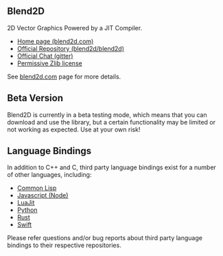 Blend2D
-------

2D Vector Graphics Powered by a JIT Compiler.

  * [Home page (blend2d.com)](https://blend2d.com)
  * [Official Repository (blend2d/blend2d)](https://github.com/blend2d/blend2d)
  * [Official Chat (gitter)](https://gitter.im/blend2d/blend2d)
  * [Permissive Zlib license](./LICENSE.md)

See [blend2d.com](https://blend2d.com) page for more details.

Beta Version
------------

Blend2D is currently in a beta testing mode, which means that you can download and use the library, but a certain functionality may be limited or not working as expected. Use at your own risk!

Language Bindings
-----------------
In addition to C++ and C, third party language bindings exist for a number of other languages, including:
   * [Common Lisp](https://github.com/jl2/cl-blend2d)
   * [Javascript (Node)](https://github.com/blend2d/blend2d-js)
   * [LuaJit](https://github.com/wiladams/lj2blend2d)
   * [Python](https://github.com/jwiggins/blend2d-python)
   * [Rust](https://github.com/Veykril/blend2d-rs)
   * [Swift](https://github.com/LuizZak/swift-blend2d)

Please refer questions and/or bug reports about third party language bindings to their respective repositories.
 
